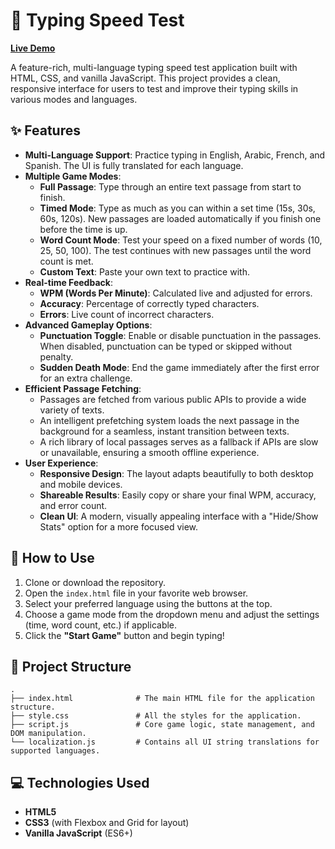 # 🎯 Typing Speed Test

[**Live Demo**](https://moaz615.github.io/typing-speed-test/)

A feature-rich, multi-language typing speed test application built with HTML, CSS, and vanilla JavaScript. This project provides a clean, responsive interface for users to test and improve their typing skills in various modes and languages.

## ✨ Features

- **Multi-Language Support**: Practice typing in English, Arabic, French, and Spanish. The UI is fully translated for each language.
- **Multiple Game Modes**:
    - **Full Passage**: Type through an entire text passage from start to finish.
    - **Timed Mode**: Type as much as you can within a set time (15s, 30s, 60s, 120s). New passages are loaded automatically if you finish one before the time is up.
    - **Word Count Mode**: Test your speed on a fixed number of words (10, 25, 50, 100). The test continues with new passages until the word count is met.
    - **Custom Text**: Paste your own text to practice with.
- **Real-time Feedback**:
    - **WPM (Words Per Minute)**: Calculated live and adjusted for errors.
    - **Accuracy**: Percentage of correctly typed characters.
    - **Errors**: Live count of incorrect characters.
- **Advanced Gameplay Options**:
    - **Punctuation Toggle**: Enable or disable punctuation in the passages. When disabled, punctuation can be typed or skipped without penalty.
    - **Sudden Death Mode**: End the game immediately after the first error for an extra challenge.
- **Efficient Passage Fetching**:
    - Passages are fetched from various public APIs to provide a wide variety of texts.
    - An intelligent prefetching system loads the next passage in the background for a seamless, instant transition between texts.
    - A rich library of local passages serves as a fallback if APIs are slow or unavailable, ensuring a smooth offline experience.
- **User Experience**:
    - **Responsive Design**: The layout adapts beautifully to both desktop and mobile devices.
    - **Shareable Results**: Easily copy or share your final WPM, accuracy, and error count.
    - **Clean UI**: A modern, visually appealing interface with a "Hide/Show Stats" option for a more focused view.

## 🚀 How to Use

1.  Clone or download the repository.
2.  Open the `index.html` file in your favorite web browser.
3.  Select your preferred language using the buttons at the top.
4.  Choose a game mode from the dropdown menu and adjust the settings (time, word count, etc.) if applicable.
5.  Click the **"Start Game"** button and begin typing!

## 📂 Project Structure

```
.
├── index.html              # The main HTML file for the application structure.
├── style.css               # All the styles for the application.
├── script.js               # Core game logic, state management, and DOM manipulation.
└── localization.js         # Contains all UI string translations for supported languages.
```

## 💻 Technologies Used

- **HTML5**
- **CSS3** (with Flexbox and Grid for layout)
- **Vanilla JavaScript** (ES6+) 